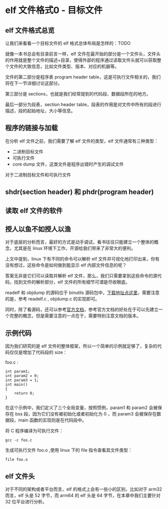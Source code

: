# elf 文件格式0 - 目标文件


## elf 文件格式总览
让我们来看看一个目标文件的 elf 格式总体布局是怎样的：TODO


就像一本书总会有目录前言一样，elf 文件在最开始的部分是一个文件头，文件头的作用就是整个文件的描述+目录，使得外部的程序通过读取文件头就可以获取整个文件的大致信息，比如文件类型、版本、对应的机器等。  

文件的第二部分是程序表 program header table，这是可执行文件相关的，我们将在下一节详细讨论这部分。  

第三部分是 sections，也就是我们经常提到的代码段、数据段所在的地方。  

最后一部分为段表，section header table，段表的作用是对文件中所有的段进行描述，段的起始地址，大小等信息。  

## 程序的链接与加载
在分析 elf 文件之前，我们需要了解 elf 文件的类型，elf 文件通常有三种类型：
* 二进制目标文件
* 可执行文件
* core dump 文件，这类文件是程序出错时产生的调试文件

对于二进制目标文件和可执行文件

## shdr(section header) 和 phdr(program header)

## 读取 elf 文件的软件


## 授人以鱼不如授人以渔
对于底层的分析而言，最好的方式是动手调试，看书往往只能建立一个整体的概念，尤其是在 linux 环境下工作，开源给我们带来了非常大的便利。   

上文中提到，linux 下有不同的命令可以解析 elf 文件并可视化地打印出来，你有没有想过，这些命令是如何做到能显示 elf 内部文件信息的呢？  

答案无非是它们可以读取并解析 elf 文件，那么，我们只需要拿到这些命令的源代码，找到文件的解析部分，elf 文件的所有细节可谓是尽收眼底。   

readelf 和 objdump 的源码位于 binutils 源码包中，[下载地址点这里](https://ftp.gnu.org/gnu/binutils/)，需要注意的是，参考 readelf.c , objdump.c 的实现即可。  

同时，除了看源码，还可以参考[官方文档](https://static.docs.arm.com/ihi0044/g/aaelf32.pdf)，参考官方文档的好处在于可以先建立一个完整的概念，但是需要注意的一点在于，需要特别注意文档的版本。  


## 示例代码
因为我们研究的是 elf 文件的整体框架，所以一个简单的示例就足够了，复杂的代码仅仅是增加了代码段的 size：

foo.c :
```
int param1;
int param2 = 0;
int param3 = 1;
int main()
{
    return 0;
}
```

在这个示例中，我们定义了三个全局变量，按照惯例，param1 和 param2 会被保存在 bss 段，因为它们没有被初始化或者初始化为 0 ，而 param3 会被保存在数据段，main 函数的实现则是在代码段中。   

将 C 程序编译为可执行文件：

```
gcc -c foo.c
```

生成可执行文件 foo.o ,使用 linux 下的 file 指令查看其文件类型：

```
file foo.o

```


## elf 文件头
对于不同的架构或者平台而言，elf 的格式上会有一些小的区别，比如对于 arm32 而言，elf 头是 52 字节，而 arm64 的 elf 头是 64 字节，在本章中我们主要针对 32 位平台进行分析。  





